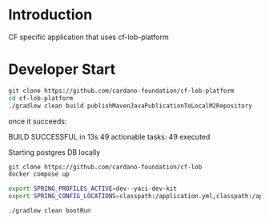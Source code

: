 # Introduction
CF specific application that uses cf-lob-platform

# Developer Start
```bash
git clone https://github.com/cardano-foundation/cf-lob-platform
cd cf-lob-platform
./gradlew clean build publishMavenJavaPublicationToLocalM2Repository
```
once it succeeds:

BUILD SUCCESSFUL in 13s
49 actionable tasks: 49 executed

Starting postgres DB locally
```bash
git clone https://github.com/cardano-foundation/cf-lob
docker compose up
```

```bash
export SPRING_PROFILES_ACTIVE=dev--yaci-dev-kit
export SPRING_CONFIG_LOCATIONS=classpath:/application.yml,classpath:/application-dev--yaci-dev-kit.yml;export SPRING_PROFILES_ACTIVE=dev--yaci-dev-kit

./gradlew clean bootRun
```
